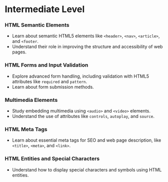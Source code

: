 # Intermediate Level

### HTML Semantic Elements

- Learn about semantic HTML5 elements like `<header>`, `<nav>`, `<article>`, and `<footer`.
- Understand their role in improving the structure and accessibility of web pages.

### HTML Forms and Input Validation

- Explore advanced form handling, including validation with HTML5 attributes like `required` and `pattern`.
- Learn about form submission methods.

### Multimedia Elements

- Study embedding multimedia using `<audio>` and `<video>` elements.
- Understand the use of attributes like `controls`, `autoplay`, and `source`.

### HTML Meta Tags

- Learn about essential meta tags for SEO and web page description, like `<title>`, `<meta>`, and `<link>`.

### HTML Entities and Special Characters

- Understand how to display special characters and symbols using HTML entities.
